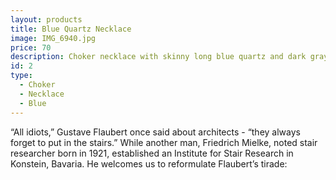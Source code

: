 ```yaml
---
layout: products
title: Blue Quartz Necklace
image: IMG_6940.jpg
price: 70
description: Choker necklace with skinny long blue quartz and dark gray spacer beads.
id: 2
type:
  - Choker
  - Necklace
  - Blue
---
```



“All idiots,” Gustave Flaubert once said about architects - “they always forget to put in the stairs.” While another man, Friedrich Mielke, noted stair researcher born in 1921, established an Institute for Stair Research in Konstein, Bavaria. He welcomes us to reformulate Flaubert’s tirade:
